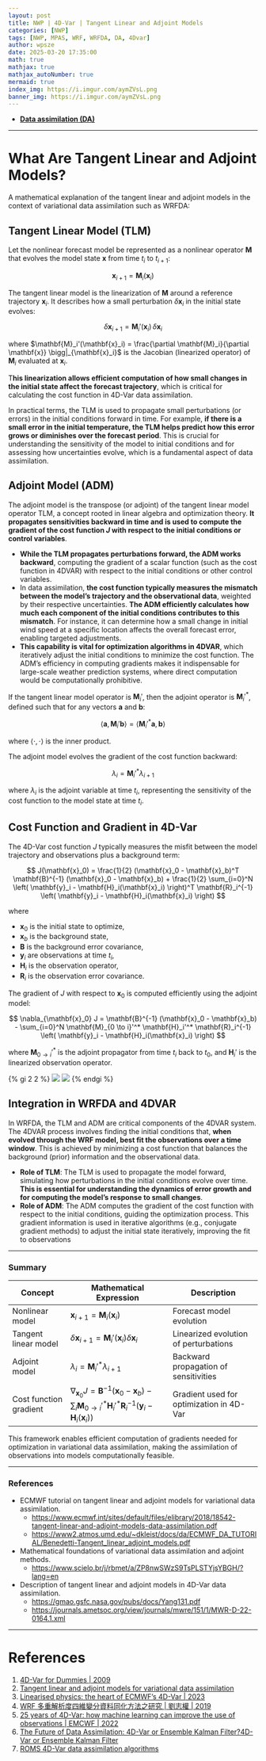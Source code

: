 ```yaml
---
layout: post
title: NWP | 4D-Var | Tangent Linear and Adjoint Models 
categories: [NWP]
tags: [NWP, MPAS, WRF, WRFDA, DA, 4Dvar]
author: wpsze
date: 2025-03-20 17:35:00
math: true
mathjax: true
mathjax_autoNumber: true
mermaid: true
index_img: https://i.imgur.com/aymZVsL.png
banner_img: https://i.imgur.com/aymZVsL.png
---
```


- [**Data assimilation (DA)**](https://waipangsze.github.io/2024/09/24/DA-intro/)

---

# What Are Tangent Linear and Adjoint Models?

A mathematical explanation of the tangent linear and adjoint models in the context of variational data assimilation such as WRFDA:

## Tangent Linear Model (TLM)

Let the nonlinear forecast model be represented as a nonlinear operator $\mathbf{M}$ that evolves the model state $\mathbf{x}$ from time $t_i$ to $t_{i+1}$:

$$
\mathbf{x}_{i+1} = \mathbf{M}_i(\mathbf{x}_i)
$$

The tangent linear model is the linearization of $\mathbf{M}$ around a reference trajectory $\mathbf{x}_i$. It describes how a small perturbation $\delta \mathbf{x}_i$ in the initial state evolves:

$$
\delta \mathbf{x}_{i+1} = \mathbf{M}_i'(\mathbf{x}_i) \, \delta \mathbf{x}_i
$$

where $\mathbf{M}_i'(\mathbf{x}_i) = \frac{\partial \mathbf{M}_i}{\partial \mathbf{x}} \bigg|_{\mathbf{x}_i}$ is the Jacobian (linearized operator) of $\mathbf{M}_i$ evaluated at $\mathbf{x}_i$.

T**his linearization allows efficient computation of how small changes in the initial state affect the forecast trajectory**, which is critical for calculating the cost function in 4D-Var data assimilation.

In practical terms, the TLM is used to propagate small perturbations (or errors) in the initial conditions forward in time. For example, **if there is a small error in the initial temperature, the TLM helps predict how this error grows or diminishes over the forecast period**. This is crucial for understanding the sensitivity of the model to initial conditions and for assessing how uncertainties evolve, which is a fundamental aspect of data assimilation.

## Adjoint Model (ADM)

The adjoint model is the transpose (or adjoint) of the tangent linear model operator TLM, a concept rooted in linear algebra and optimization theory. **It propagates sensitivities backward in time and is used to compute the gradient of the cost function $J$ with respect to the initial conditions or control variables**.

- **While the TLM propagates perturbations forward, the ADM works backward**, computing the gradient of a scalar function (such as the cost function in 4DVAR) with respect to the initial conditions or other control variables.
- In data assimilation, **the cost function typically measures the mismatch between the model’s trajectory and the observational data**, weighted by their respective uncertainties. **The ADM efficiently calculates how much each component of the initial conditions contributes to this mismatch**. For instance, it can determine how a small change in initial wind speed at a specific location affects the overall forecast error, enabling targeted adjustments.
- **This capability is vital for optimization algorithms in 4DVAR**, which iteratively adjust the initial conditions to minimize the cost function. The ADM’s efficiency in computing gradients makes it indispensable for large-scale weather prediction systems, where direct computation would be computationally prohibitive.

If the tangent linear model operator is $\mathbf{M}_i'$, then the adjoint operator is $\mathbf{M}_i'^*$, defined such that for any vectors $\mathbf{a}$ and $\mathbf{b}$:

$$
\langle \mathbf{a}, \mathbf{M}_i' \mathbf{b} \rangle = \langle \mathbf{M}_i'^* \mathbf{a}, \mathbf{b} \rangle
$$

where $\langle \cdot, \cdot \rangle$ is the inner product.

The adjoint model evolves the gradient of the cost function backward:

$$
\lambda_i = \mathbf{M}_i'^* \lambda_{i+1}
$$

where $\lambda_i$ is the adjoint variable at time $t_i$, representing the sensitivity of the cost function to the model state at time $t_i$.

## Cost Function and Gradient in 4D-Var

The 4D-Var cost function $J$ typically measures the misfit between the model trajectory and observations plus a background term:

$$
J(\mathbf{x}_0) = \frac{1}{2} (\mathbf{x}_0 - \mathbf{x}_b)^T \mathbf{B}^{-1} (\mathbf{x}_0 - \mathbf{x}_b) + \frac{1}{2} \sum_{i=0}^N \left( \mathbf{y}_i - \mathbf{H}_i(\mathbf{x}_i) \right)^T \mathbf{R}_i^{-1} \left( \mathbf{y}_i - \mathbf{H}_i(\mathbf{x}_i) \right)
$$

where

- $\mathbf{x}_0$ is the initial state to optimize,
- $\mathbf{x}_b$ is the background state,
- $\mathbf{B}$ is the background error covariance,
- $\mathbf{y}_i$ are observations at time $t_i$,
- $\mathbf{H}_i$ is the observation operator,
- $\mathbf{R}_i$ is the observation error covariance.

The gradient of $J$ with respect to $\mathbf{x}_0$ is computed efficiently using the adjoint model:

$$
\nabla_{\mathbf{x}_0} J = \mathbf{B}^{-1} (\mathbf{x}_0 - \mathbf{x}_b) - \sum_{i=0}^N \mathbf{M}_{0 \to i}'^* \mathbf{H}_i'^* \mathbf{R}_i^{-1} \left( \mathbf{y}_i - \mathbf{H}_i(\mathbf{x}_i) \right)
$$

where $\mathbf{M}_{0 \to i}'^*$ is the adjoint propagator from time $t_i$ back to $t_0$, and $\mathbf{H}_i'$ is the linearized observation operator.

{% gi 2 2 %}
![](https://i.imgur.com/fUORsqe.png)
![](https://i.imgur.com/WwEjOcz.png)
{% endgi %}

## Integration in WRFDA and 4DVAR

In WRFDA, the TLM and ADM are critical components of the 4DVAR system. The 4DVAR process involves finding the initial conditions that, **when evolved through the WRF model, best fit the observations over a time window**. This is achieved by minimizing a cost function that balances the background (prior) information and the observational data.

- **Role of TLM**: The TLM is used to propagate the model forward, simulating how perturbations in the initial conditions evolve over time. **This is essential for understanding the dynamics of error growth and for computing the model’s response to small changes**.
- **Role of ADM**: The ADM computes the gradient of the cost function with respect to the initial conditions, guiding the optimization process. This gradient information is used in iterative algorithms (e.g., conjugate gradient methods) to adjust the initial state iteratively, improving the fit to observations

---

### Summary

| Concept              | Mathematical Expression                                     | Description                                  |
|----------------------|-------------------------------------------------------------|----------------------------------------------|
| Nonlinear model      | $\mathbf{x}_{i+1} = \mathbf{M}_i(\mathbf{x}_i)$           | Forecast model evolution                      |
| Tangent linear model | $\delta \mathbf{x}_{i+1} = \mathbf{M}_i'(\mathbf{x}_i) \delta \mathbf{x}_i$ | Linearized evolution of perturbations        |
| Adjoint model        | $\lambda_i = \mathbf{M}_i'^* \lambda_{i+1}$               | Backward propagation of sensitivities        |
| Cost function gradient | $\nabla_{\mathbf{x}_0} J = \mathbf{B}^{-1}(\mathbf{x}_0 - \mathbf{x}_b) - \sum_i \mathbf{M}_{0 \to i}'^* \mathbf{H}_i'^* \mathbf{R}_i^{-1} (\mathbf{y}_i - \mathbf{H}_i(\mathbf{x}_i))$ | Gradient used for optimization in 4D-Var |

This framework enables efficient computation of gradients needed for optimization in variational data assimilation, making the assimilation of observations into models computationally feasible.

---

### References

- ECMWF tutorial on tangent linear and adjoint models for variational data assimilation.
  - <https://www.ecmwf.int/sites/default/files/elibrary/2018/18542-tangent-linear-and-adjoint-models-data-assimilation.pdf>
  - <https://www2.atmos.umd.edu/~dkleist/docs/da/ECMWF_DA_TUTORIAL/Benedetti-Tangent_linear_adjoint_models.pdf>
- Mathematical foundations of variational data assimilation and adjoint methods.
  - <https://www.scielo.br/j/rbmet/a/ZP8nwSWzS9TsPLSTYjsYBGH/?lang=en>
- Description of tangent linear and adjoint models in 4D-Var data assimilation.
  - <https://gmao.gsfc.nasa.gov/pubs/docs/Yang131.pdf>
  - <https://journals.ametsoc.org/view/journals/mwre/151/1/MWR-D-22-0164.1.xml>

---

# References

1. [4D-Var for Dummies | 2009](https://gmao.gsfc.nasa.gov/events/adjoint_workshop-8/present/Sunday/Kepert1.pdf)
2. [Tangent linear and adjoint models for variational data assimilation](https://events.ecmwf.int/event/376/contributions/4287/attachments/2460/4259/M_Chrust_ADJOINT.pdf)
3. [Linearised physics: the heart of ECMWF’s 4D-Var | 2023](https://www.ecmwf.int/en/newsletter/175/earth-system-science/linearised-physics-heart-ecmwfs-4d-var)
4. [WRF 多重解析度四維變分資料同化方法之研究 | 劉志權 | 2019](http://mopl.as.ntu.edu.tw/web/ASJ/46/46-4-1.pdf)
5. [25 years of 4D-Var: how machine learning can improve the use of observations | EMCWF | 2022](https://www.ecmwf.int/en/about/media-centre/news/2022/25-years-4d-var-how-machine-learning-can-improve-use-observations)
6. [The Future of Data Assimilation: 4D-Var or Ensemble Kalman Filter?4D-Var or Ensemble Kalman Filter](https://www2.atmos.umd.edu/~ekalnay/pubs/4DVarEnKFKalnaySAMSI.ppt.pdf)
7. [ROMS 4D-Var data assimilation algorithms](https://www.myroms.org/wiki/4DVar_Tutorial_Introduction)